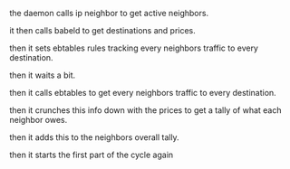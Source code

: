 the daemon calls ip neighbor to get active neighbors.

it then calls babeld to get destinations and prices.

then it sets ebtables rules tracking every neighbors traffic to every
destination.

then it waits a bit.

then it calls ebtables to get every neighbors traffic to every destination.

then it crunches this info down with the prices to get a tally of what each
neighbor owes.

then it adds this to the neighbors overall tally.

then it starts the first part of the cycle again
